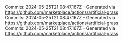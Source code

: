Commits: 2024-05-25T21:08:47.167Z - Generated via https://github.com/marketplace/actions/artificial-grass
<br>
Commits: 2024-05-25T21:08:47.167Z - Generated via https://github.com/marketplace/actions/artificial-grass
<br>
Commits: 2024-05-25T21:08:47.167Z - Generated via https://github.com/marketplace/actions/artificial-grass
<br>
